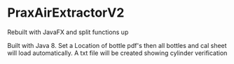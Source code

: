 # PraxAirExtractorV2
Rebuilt with JavaFX and split functions up

Built with Java 8. Set a Location of bottle pdf's then all bottles and cal sheet will load automatically. A txt file will be created showing cylinder verification
